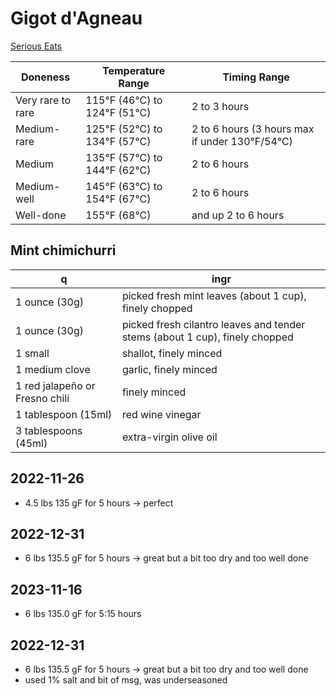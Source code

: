 # Gigot d'Agneau

[Serious Eats](https://www.seriouseats.com/sous-vide-leg-of-lamb-mint-cumin-black-mustard-recipe)

| Doneness          | Temperature Range             | 	Timing Range                                   |
|-------------------|-------------------------------|-------------------------------------------------|
| Very rare to rare | 	115°F (46°C) to 124°F (51°C) | 	2 to 3 hours                                   |
| Medium-rare 	     | 125°F (52°C) to 134°F (57°C)  | 	2 to 6 hours (3 hours max if under 130°F/54°C) |
| Medium 	          | 135°F (57°C) to 144°F (62°C)  | 	2 to 6 hours                                   |
| Medium-well       | 	145°F (63°C) to 154°F (67°C) | 	2 to 6 hours                                   |
| Well-done         | 	155°F (68°C)                 | and up 	2 to 6 hours                            |

## Mint chimichurri

| q                              | ingr                                                                        |
|--------------------------------|-----------------------------------------------------------------------------|
| 1 ounce (30g)                  | picked fresh mint leaves (about 1 cup), finely chopped                      |
| 1 ounce (30g)                  | picked fresh cilantro leaves and tender stems (about 1 cup), finely chopped |
| 1 small                        | shallot, finely minced                                                      |
| 1 medium clove                 | garlic, finely minced                                                       |
| 1 red jalapeño or Fresno chili | finely minced                                                               |
| 1 tablespoon (15ml)            | red wine vinegar                                                            |
| 3 tablespoons (45ml)           | extra-virgin olive oil                                                      |

## 2022-11-26
- 4.5 lbs 135 gF for 5 hours -> perfect

## 2022-12-31
- 6 lbs 135.5 gF for 5 hours -> great but a bit too dry and too well done

## 2023-11-16
- 6 lbs 135.0 gF for 5:15 hours

## 2022-12-31
- 6 lbs 135.5 gF for 5 hours -> great but a bit too dry and too well done
- used 1% salt and bit of msg, was underseasoned 
